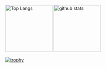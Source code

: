 <p align="left"> 
  <img alt="Top Langs" height="150px" src="https://github-readme-stats.vercel.app/api/top-langs/?username=jp-ryosuke&layout=compact&count_private=true&show_icons=true&theme=onedark" />
  <img alt="github stats" height="150px" src="https://github-readme-stats.vercel.app/api?username=jp-ryosuke&count_private=true&show_icons=true&show_icons=true&theme=onedark" />
</p>

[![trophy](https://github-profile-trophy.vercel.app/?username=jp-ryosuke&theme=onedark&column=7
)](https://github.com/ryo-ma/github-profile-trophy)
